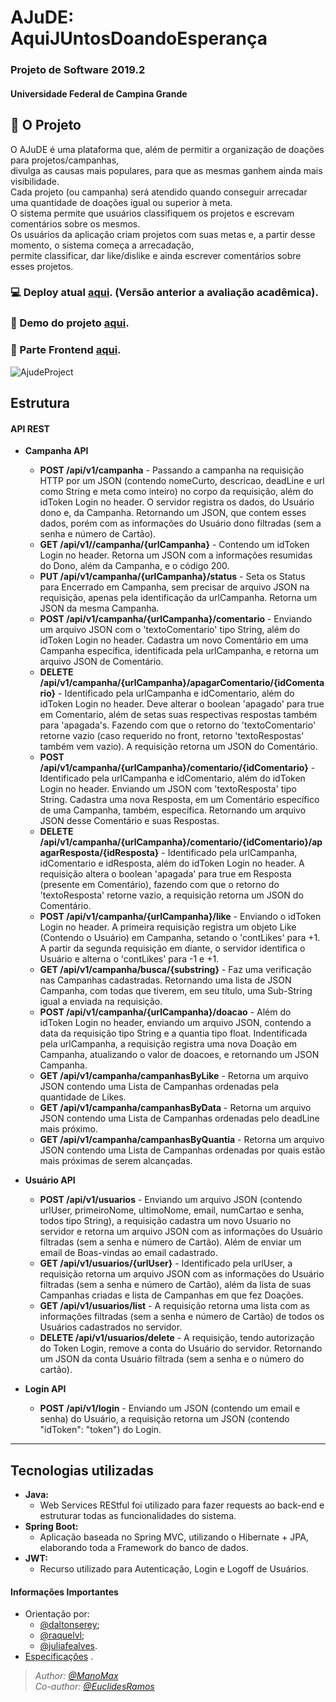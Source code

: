 <h1> AJuDE: AquiJUntosDoandoEsperança </h1>
<h3> Projeto de Software 2019.2 </3>
<h4> Universidade Federal de Campina Grande </h4>

<h2> 💸 O Projeto </h2>
<p>
O AJuDE é uma plataforma que, além de permitir a organização de doações para projetos/campanhas, <br>
divulga as causas mais populares, para que as mesmas ganhem ainda mais visibilidade. <br>
Cada projeto (ou campanha) será atendido quando conseguir arrecadar uma quantidade de doações igual ou superior à meta. <br>
O sistema permite que usuários classifiquem os projetos e escrevam comentários sobre os mesmos. <br>
Os usuários da aplicação criam projetos com suas metas e, a partir desse momento, o sistema começa a arrecadação, <br>
permite classificar, dar like/dislike e ainda escrever comentários sobre esses projetos.<br>
</p>

<h3> 💻 Deploy atual <a href="https://ajudefront.herokuapp.com/index.html)">aqui</a>. (Versão anterior a avaliação acadêmica).
<h3> 🎥 Demo do projeto <a href="https://www.youtube.com/playlist?list=PLYYkUGaZ2RV5bkE00bHfpStxr-AATli3Y">aqui</a>. </h3>
<h3> 📮 Parte Frontend <a href="https://github.com/EuclidesRamos/frontend_AJuDE">aqui</a>. </h3>

![AjudeProject](https://i.imgur.com/TR683cb.png)

<h2> Estrutura </h2>

<h4> API REST </h4>

* **Campanha API**
  * **POST /api/v1/campanha** - Passando a campanha na requisição HTTP por um JSON (contendo nomeCurto, descricao, deadLine e url como String e meta como inteiro) no corpo da requisição, além do idToken Login no header. O servidor registra os dados, do Usuário dono e, da Campanha. Retornando um JSON, que contem esses dados, porém com as informações do Usuário dono filtradas (sem a senha e número de Cartão).
  * **GET /api/v1//campanha/{urlCampanha}** - Contendo um idToken Login no header. Retorna um JSON com a informações resumidas do Dono, além da Campanha, e o código 200.
  * **PUT /api/v1/campanha/{urlCampanha}/status** - Seta os Status para Encerrado em Campanha, sem precisar de arquivo JSON na requisição, apenas pela identificação da urlCampanha. Retorna um JSON da mesma Campanha.
  * **POST /api/v1/campanha/{urlCampanha}/comentario** - Enviando um arquivo JSON com o 'textoComentario' tipo String, além do idToken Login no header. Cadastra um novo Comentário em uma Campanha específica, identificada pela urlCampanha, e retorna um arquivo JSON de Comentário.
  * **DELETE /api/v1/campanha/{urlCampanha}/apagarComentario/{idComentario}** - Identificado pela urlCampanha e idComentario, além do idToken Login no header. Deve alterar o boolean 'apagado' para true em Comentario, além de setas suas respectivas respostas também para 'apagada's. Fazendo com que o retorno do 'textoComentario' retorne vazio (caso requerido no front, retorno 'textoRespostas' também vem vazio). A requisição retorna um JSON do Comentário.
  * **POST /api/v1/campanha/{urlCampanha}/comentario/{idComentario}** - Identificado pela urlCampanha e idComentario, além do idToken Login no header. Enviando um JSON com 'textoResposta' tipo String. Cadastra uma nova Resposta, em um Comentário específico de uma Campanha, também, específica. Retornando um arquivo JSON desse Comentário e suas Respostas.
  * **DELETE /api/v1/campanha/{urlCampanha}/comentario/{idComentario}/apagarResposta/{idResposta}** - Identificado pela urlCampanha, idComentario e idResposta, além do idToken Login no header. A requisição altera o boolean 'apagada' para true em Resposta (presente em Comentário), fazendo com que o retorno do 'textoResposta' retorne vazio, a requisição retorna um JSON do Comentário.
  * **POST /api/v1/campanha/{urlCampanha}/like** - Enviando o idToken Login no header. A primeira requisição registra um objeto Like (Contendo o Usuário) em Campanha, setando o 'contLikes' para +1. A partir da segunda requisição em diante, o servidor identifica o Usuário e alterna o 'contLikes' para -1 e +1.
  * **GET /api/v1/campanha/busca/{substring}** - Faz uma verificação nas Campanhas cadastradas. Retornando uma lista de JSON Campanha, com todas que tiverem, em seu título, uma Sub-String igual a enviada na requisição.
  * **POST /api/v1/campanha/{urlCampanha}/doacao** - Além do idToken Login no header, enviando um arquivo JSON, contendo a data da requisição tipo String e a quantia tipo float. Indentificada pela urlCampanha, a requisição registra uma nova Doação em Campanha, atualizando o valor de doacoes, e retornando um JSON Campanha.
  * **GET /api/v1/campanha/campanhasByLike** - Retorna um arquivo JSON contendo uma Lista de Campanhas ordenadas pela quantidade de Likes.
  * **GET /api/v1/campanha/campanhasByData** - Retorna um arquivo JSON contendo uma Lista de Campanhas ordenadas pelo deadLine mais próximo.
  * **GET /api/v1/campanha/campanhasByQuantia** - Retorna um arquivo JSON contendo uma Lista de Campanhas ordenadas por quais estão mais próximas de serem alcançadas.
  
* **Usuário API**
  * **POST /api/v1/usuarios** - Enviando um arquivo JSON (contendo urlUser, primeiroNome, ultimoNome, email, numCartao e senha, todos tipo String), a requisição cadastra um novo Usuario no servidor e retorna um arquivo JSON com as informações do Usuário filtradas (sem a senha e número de Cartão). Além de enviar um email de Boas-vindas ao email cadastrado.
  * **GET /api/v1/usuarios/{urlUser}** - Identificado pela urlUser, a requisição retorna um arquivo JSON com as informações do Usuário filtradas (sem a senha e número de Cartão), além da lista de suas Campanhas criadas e lista de Campanhas em que fez Doações.
  * **GET /api/v1/usuarios/list** - A requisição retorna uma lista com as informações filtradas (sem a senha e número de Cartão) de todos os Usuários cadastrados no servidor.
  * **DELETE /api/v1/usuarios/delete** - A requisição, tendo autorização do Token Login, remove a conta do Usuário do servidor. Retornando um JSON da conta Usuário filtrada (sem a senha e o número do cartão).
  
* **Login API**
  * **POST /api/v1/login** - Enviando um JSON (contendo um email e senha) do Usuário, a requisição retorna um JSON (contendo "idToken": "token") do Login.
---

<h2> Tecnologias utilizadas </h2>

* **Java:**
    * Web Services REStful foi utilizado para fazer requests ao back-end e estruturar todas as funcionalidades do sistema.
* **Spring Boot:**
    * Aplicação baseada no Spring MVC, utilizando o Hibernate + JPA, elaborando toda a Framework do banco de dados.
* **JWT:**
    * Recurso utilizado para Autenticação, Login e Logoff de Usuários.
    
    
<h4> Informações Importantes </h4>

* Orientação por: 
  * [@daltonserey](https://github.com/daltonserey);
  * [@raquelvl](https://github.com/raquelvl);
  * [@juliafealves](https://github.com/juliafealves).
* [Especificações](https://docs.google.com/document/d/1h5WhnOhvyRmIbj_obhWK5XmoJgK35lVWPM2UwwMOT_Y/preview#heading=h.hfzc6dzi4lux) .


<p><i>
  
>*Author: [@ManoMax](https://github.com/ManoMax)
<br>Co-author: [@EuclidesRamos](https://github.com/EuclidesRamos)*

</i></p>

